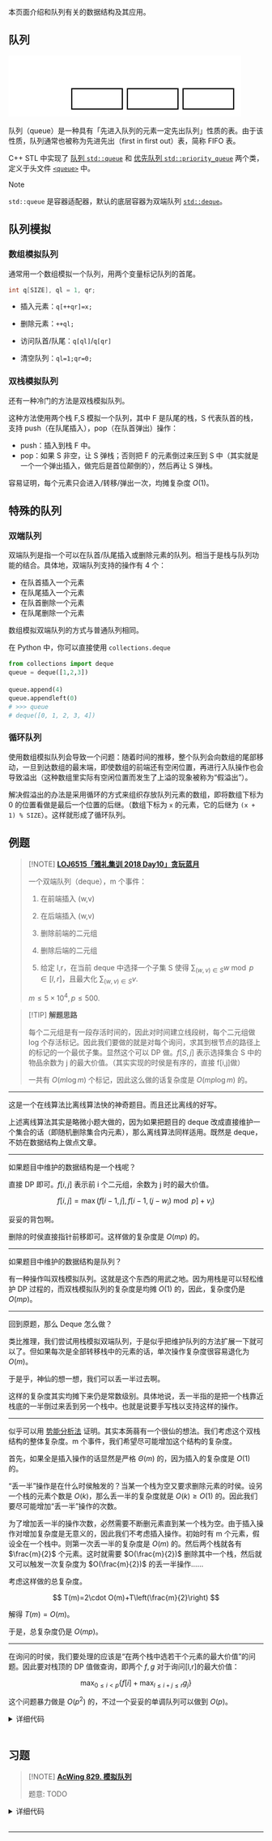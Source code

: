 本页面介绍和队列有关的数据结构及其应用。

## 队列

![](./images/queue.svg)

队列（queue）是一种具有「先进入队列的元素一定先出队列」性质的表。由于该性质，队列通常也被称为先进先出（first in first out）表，简称 FIFO 表。

C++ STL 中实现了 [队列 `std::queue`](https://zh.cppreference.com/w/cpp/container/queue) 和 [优先队列 `std::priority_queue`](https://zh.cppreference.com/w/cpp/container/priority_queue) 两个类，定义于头文件 [`<queue>`](https://zh.cppreference.com/w/cpp/header/queue) 中。

> [!NOTE]
> 
> `std::queue` 是容器适配器，默认的底层容器为双端队列 [`std::deque`](https://zh.cppreference.com/w/cpp/container/deque)。

## 队列模拟

### 数组模拟队列

通常用一个数组模拟一个队列，用两个变量标记队列的首尾。

```cpp
int q[SIZE], ql = 1, qr;
```

- 插入元素：`q[++qr]=x;`

- 删除元素：`++ql;`

- 访问队首/队尾：`q[ql]`/`q[qr]`

- 清空队列：`ql=1;qr=0;`

### 双栈模拟队列

还有一种冷门的方法是双栈模拟队列。

这种方法使用两个栈 F,S 模拟一个队列，其中 F 是队尾的栈，S 代表队首的栈，支持 push（在队尾插入），pop（在队首弹出）操作：

- push：插入到栈 F 中。
- pop：如果 S 非空，让 S 弹栈；否则把 F 的元素倒过来压到 S 中（其实就是一个一个弹出插入，做完后是首位颠倒的），然后再让 S 弹栈。

容易证明，每个元素只会进入/转移/弹出一次，均摊复杂度 $O(1)$。

## 特殊的队列

### 双端队列

双端队列是指一个可以在队首/队尾插入或删除元素的队列。相当于是栈与队列功能的结合。具体地，双端队列支持的操作有 4 个：

- 在队首插入一个元素
- 在队尾插入一个元素
- 在队首删除一个元素
- 在队尾删除一个元素

数组模拟双端队列的方式与普通队列相同。

在 Python 中，你可以直接使用 `collections.deque`

```python
from collections import deque
queue = deque([1,2,3])

queue.append(4)
queue.appendleft(0)
# >>> queue
# deque([0, 1, 2, 3, 4])
```

### 循环队列

使用数组模拟队列会导致一个问题：随着时间的推移，整个队列会向数组的尾部移动，一旦到达数组的最末端，即使数组的前端还有空闲位置，再进行入队操作也会导致溢出（这种数组里实际有空闲位置而发生了上溢的现象被称为“假溢出”）。

解决假溢出的办法是采用循环的方式来组织存放队列元素的数组，即将数组下标为 0 的位置看做是最后一个位置的后继。（数组下标为 `x` 的元素，它的后继为 `(x + 1) % SIZE`）。这样就形成了循环队列。

## 例题

> [!NOTE] **[LOJ6515「雅礼集训 2018 Day10」贪玩蓝月](https://loj.ac/problem/6515)**
> 
> 一个双端队列（deque），m 个事件：
> 
> 1. 在前端插入 (w,v)
> 
> 2. 在后端插入 (w,v)
> 
> 3. 删除前端的二元组
> 
> 4. 删除后端的二元组
> 
> 5.  给定 l,r，在当前 deque 中选择一个子集 S 使得 $\sum_{(w,v)\in S}w\bmod p\in[l,r]$，且最大化 $\sum_{(w,v)\in S}v$.  
> 
> $m\leq 5\times 10^4,p\leq 500$.

> [!TIP] **解题思路**
> 
> 每个二元组是有一段存活时间的，因此对时间建立线段树，每个二元组做 log 个存活标记。因此我们要做的就是对每个询问，求其到根节点的路径上的标记的一个最优子集。显然这个可以 DP 做。$f[S,j]$ 表示选择集合 S 中的物品余数为 j 的最大价值。（其实实现的时侯是有序的，直接 f[i,j]做）
> 
> 一共有 $O(m\log m)$ 个标记，因此这么做的话复杂度是 $O(mp\log m)$ 的。

* * *

这是一个在线算法比离线算法快的神奇题目。而且还比离线的好写。

上述离线算法其实是略微小题大做的，因为如果把题目的 deque 改成直接维护一个集合的话（即随机删除集合内元素），那么离线算法同样适用。既然是 deque，不妨在数据结构上做点文章。

* * *

如果题目中维护的数据结构是一个栈呢？

直接 DP 即可。$f[i,j]$ 表示前 i 个二元组，余数为 j 时的最大价值。

$$
f[i,j]=\max(f[i-1,j],f[i-1,(j-w_i)\bmod p]+v_i)
$$

妥妥的背包啊。

删除的时侯直接指针前移即可。这样做的复杂度是 $O(mp)$ 的。

* * *

如果题目中维护的数据结构是队列？

有一种操作叫双栈模拟队列。这就是这个东西的用武之地。因为用栈是可以轻松维护 DP 过程的，而双栈模拟队列的复杂度是均摊 $O(1)$ 的，因此，复杂度仍是 $O(mp)$。

* * *

回到原题，那么 Deque 怎么做？

类比推理，我们尝试用栈模拟双端队列，于是似乎把维护队列的方法扩展一下就可以了。但如果每次是全部转移栈中的元素的话，单次操作复杂度很容易退化为 $O(m)$。

于是乎，神仙的想一想，我们可以丢一半过去啊。

这样的复杂度其实均摊下来仍是常数级别。具体地说，丢一半指的是把一个栈靠近栈底的一半倒过来丢到另一个栈中。也就是说要手写栈以支持这样的操作。

* * *

似乎可以用 [势能分析法](https://yhx-12243.github.io/OI-transit/records/cf601E.html) 证明。其实本蒟蒻有一个很仙的想法。我们考虑这个双栈结构的整体复杂度。m 个事件，我们希望尽可能增加这个结构的复杂度。

首先，如果全是插入操作的话显然是严格 $\Theta(m)$ 的，因为插入的复杂度是 $O(1)$ 的。

“丢一半”操作是在什么时侯触发的？当某一个栈为空又要求删除元素的时侯。设另一个栈的元素个数是 $O(k)$，那么丢一半的复杂度就是 $O(k)\geq O(1)$ 的。因此我们要尽可能增加“丢一半”操作的次数。

为了增加丢一半的操作次数，必然需要不断删元素直到某一个栈为空。由于插入操作对增加复杂度是无意义的，因此我们不考虑插入操作。初始时有 m 个元素，假设全在一个栈中。则第一次丢一半的复杂度是 $O(m)$ 的。然后两个栈就各有 $\frac{m}{2}$ 个元素。这时就需要 $O(\frac{m}{2})$ 删除其中一个栈，然后就又可以触发一次复杂度为 $O(\frac{m}{2})$ 的丢一半操作……

考虑这样做的总复杂度。

$$
T(m)=2\cdot O(m)+T\left(\frac{m}{2}\right)
$$

解得 $T(m)=O(m)$。

于是，总复杂度仍是 $O(mp)$。

* * *

在询问的时侯，我们要处理的应该是“在两个栈中选若干个元素的最大价值”的问题。因此要对栈顶的 DP 值做查询，即两个 $f,g$ 对于询问[l,r]的最大价值：

$$
\max_{0\leq i<p}\left\{f[i]+\max_{l\leq i+j\leq r}g_j\right\}
$$

这个问题暴力做是 $O(p^2)$ 的，不过一个妥妥的单调队列可以做到 $O(p)$。



<details>
<summary>详细代码</summary>
<!-- tabs:start -->

##### **C++**

```cpp
```

##### **Python**

```python
```

<!-- tabs:end -->
</details>

<br>


## 习题

> [!NOTE] **[AcWing 829. 模拟队列](https://www.acwing.com/problem/content/831/)**
> 
> 题意: TODO

<details>
<summary>详细代码</summary>
<!-- tabs:start -->

##### **C++**

```cpp
#include<bits/stdc++.h>
using namespace std;
const int maxn = 1e5+5;

int st[maxn], s, t;

void init() {
    s = t = 0;  // 首部为s+1 即 (s, t]
}

void push(int x) {
    st[++t] = x;
}

void pop() {
    if(s < t) ++s;  // 保险
}

bool empty() {
    return s == t;
}

int query() {
    return st[s+1]; // 忽略队列长度校验和空校验。。。
}

int main() {
    init();
    int m, x;
    string c;
    cin >>m;
    while(m--) {
        cin >> c;
        if(c == "push") {
            cin >> x;
            push(x);
        } else if(c == "pop") {
            pop();
        } else if(c == "empty") {
            if(empty()) cout <<"YES"<<endl;
            else cout <<"NO"<<endl;
        } else if(c == "query") {
            cout <<query()<<endl;
        }
    }
}
```

##### **Python**

```python
if __name__ == '__main__':
    N = 100010
    q = [0] * N
    # 定义 队头 和 队尾
    hh = 0
    tt = -1

    n = int(input())
    for i in range(n):
        op = input().split()
        if op[0] == 'push':
            tt += 1
            q[tt] = int(op[1])
        elif op[0] == 'pop':
            hh += 1
        elif op[0] == 'empty':
            if hh <= tt:
                print('NO')
            else:
                print('YES')
        else:
            print(q[hh])

```

<!-- tabs:end -->
</details>

<br>

* * *